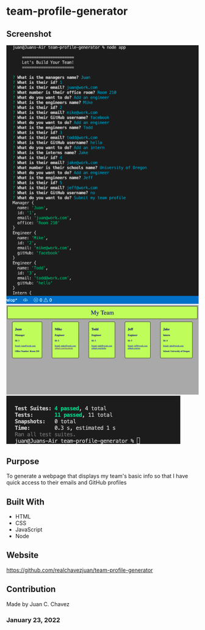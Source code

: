 # team-profile-generator

## Screenshot
![Alt text](/assets/images/Screenshot-terminal.PNG?raw=true "Terminal")
![Alt text](/assets/images/Screenshot-webpage.PNG?raw=true "Webpage")
![Alt text](/assets/images/Screenshot-test.PNG?raw=true "Test")

## Purpose
To generate a webpage that displays my team's basic info
so that I have quick access to their emails and GitHub profiles

## Built With
- HTML
- CSS
- JavaScript
- Node

## Website
https://github.com/realchavezjuan/team-profile-generator

## Contribution
Made by Juan C. Chavez

### January 23, 2022